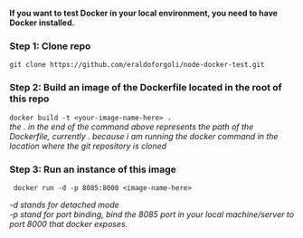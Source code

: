 
**If you want to test Docker in your local environment, you need to have Docker installed.**

### Step 1: Clone repo
``` git clone https://github.com/eraldoforgoli/node-docker-test.git ```

### Step 2: Build an image of the Dockerfile located in the root of this repo
```docker build -t <your-image-name-here> . ```  
*the . in the end of the command above represents the path of the Dockerfile, currently . because i am running the docker 
command in the location where the git repository is cloned*  

### Step 3: Run an instance of this image
``` docker run -d -p 8085:8000 <image-name-here>```  

*-d stands for detached mode  
-p stand for port binding, bind the 8085 port in your local machine/server to port 8000 that docker exposes.*  

